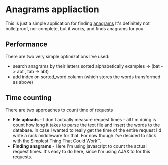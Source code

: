 # Anagrams appliaction

This is just a simple application for finding [anagrams](http://en.wikipedia.org/wiki/Anagram)
It's definitely not bulletproof, nor complete, but it works, and finds anagrams for you.

## Performance

There are two very simple optimizations I've used:
* search anagrams by their letters sorted alphabetically examples =>  (bat -> abt , tab -> abt)
* add index on sorted_word column (which stores the words transformed as above)

## Time counting

There are two approaches to count time of requests
*  **File uploads** - I don't actually measure request times - all I'm doing is count how long it takes to parse the text file and insert the words to the database. In case I wanted to really get the time of the entire request I'd write a rack middleware for that. For now though I've decided to stick with the Simplest Thing That Could Work™. 
*  **Finding anagrams** - Here I'm using javascript to count the actual request times. It's easy to do here, since I'm using AJAX to for this requests.

 